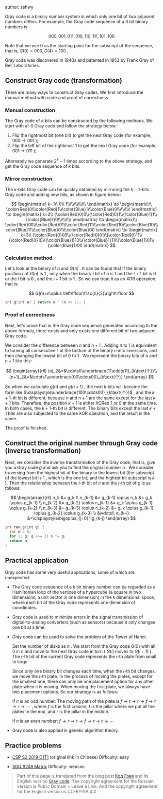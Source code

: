 author: sshwy

Gray code is a binary number system in which only one bit of two adjacent numbers differs. For example, the Gray code sequence of a $3$ bit binary numbers is:

$$
000,001,011,010,110,111,101,100
$$

Note that we use $0$ as the starting point for the subscript of the sequence, that is, $G(0)=000,G(4)=100$ .

Gray code was discovered in 1940s and patented in 1953 by Frank Gray of Bell Laboratories.

## Construct Gray code (transformation)

There are many ways to construct Gray codes. We first introduce the manual method with code and proof of correctness.

### Manual construction

 The Gray code of $k$ bits can be constructed by the following methods. We start with all $0$ Gray code and follow the strategy below:

1. Flip the rightmost bit (one bit) to get the next Gray code (for example, $000\to 001$ );
2. Flip the left bit of the rightmost $1$ to get the next Gray code (for example, $001\to 011$ );

Alternately we generate $2^k-1$ times according to the above strategy, and get the Gray code sequence of $k$ bits.

### Mirror construction

 The $k$-bits Gray code can be quickly obtained by mirroring the $k-1$-bits Gray code and adding new bits, as shown in figure below:

$$
\begin{matrix}
k=1\\
0\\ 1\\\\\\\\\\\\\\
\end{matrix}
\to \begin{matrix}\\
\color{Red}0\\\color{Red}1\\\color{Blue}1\\\color{Blue}0\\\\\\\\\\
\end{matrix}
\to \begin{matrix}
k=2\\
{\color{Red}0}0\\{\color{Red}0}1\\{\color{Blue}1}1\\{\color{Blue}1}0\\\\\\\\\\
\end{matrix}
\to \begin{matrix}\\
\color{Red}00\\\color{Red}01\\\color{Red}11\\\color{Red}10\\\color{Blue}10\\\color{Blue}11\\\color{Blue}01\\\color{Blue}00
\end{matrix}
\to \begin{matrix}
k=3\\
{\color{Red}0}00\\{\color{Red}0}01\\{\color{Red}0}11\\{\color{Red}0}10\\{\color{Blue}1}10\\{\color{Blue}1}11\\{\color{Blue}1}01\\{\color{Blue}1}00
\end{matrix}
$$

### Calculation method

Let's look at the binary of $n$ and $G(n)$ . It can be found that if the binary position $i$ of $G(n)$ is $1$ , only when the binary $i$ bit of $n$ is $1$ and the $i+1$ bit is $0$ or the $i$ bit is $0$ , and the $i+1$ bit is $1$ . So we can treat it as an XOR operation, that is:

$$
G(n)=n\oplus \left\lfloor\frac{n}{2}\right\rfloor
$$

```cpp
int g(int n) { return n ^ (n >> 1); }
```

### Proof of correctness

Next, let's prove that in the Gray code sequence generated according to the above formula, there exists and only exists one different bit of two adjacent Gray code.

We consider the difference between $n$ and $n+1$ . Adding $n$ to $1$ is equivalent to turning all consecutive $1$ at the bottom of the binary $n$ into inversions, and then changing the lowest bit of $0$ to $1$ . We represent the binary bits of $n$ and $n+1$ like this:

$$
\begin{array}{rll}
(n)_2&=&\cdots0\underbrace{11\cdots11}_{k\text{个}}\\
(n+1)_2&=&\cdots1\underbrace{00\cdots00}_{k\text{个}}
\end{array}
$$

So when we calculate $g(n)$ and $g(n+1)$ , the next $k$ bits will become the form like $\displaystyle\underbrace{100\cdots00}_{k\text{个}}$ , and the $k+1$-th bit is different, because $n$ and $n+1$ are the same except for the last $k+1$ bits. Therefore, the position $k+1$ is either XORed $1$ or $0$ at the same time. In both cases, the $k+1$-th bit is different. The binary bits except the last $k+1$ bits are also subjected to the same XOR operation, and the result is the same.

The proof is finished.

## Construct the original number through Gray code (inverse transformation)

Next, we consider the inverse transformation of the Gray code, that is, give you a Gray code $g$ and ask you to find the original number $n$ . We consider traversing from the highest bit of the binary to the lowest bit (the subscript of the lowest bit is $1$ , which is the one bit; and the highest bit subscript is $k$ ). Then the relationship between the $i$-th bit of $n$ and the $i$-th bit of $g$ is as follows:

$$
\begin{array}{rll}
n_k &= g_k \\
n_{k-1} &= g_{k-1} \oplus n_k &= g_k \oplus g_{k-1} \\
n_{k-2} &= g_{k-2} \oplus n_{k-1} &= g_k \oplus g_{k-1} \oplus g_{k-2} \\
n_{k-3} &= g_{k-3} \oplus n_{k-2} &= g_k \oplus g_{k-1} \oplus g_{k-2} \oplus g_{k-3} \\
&\vdots\\
n_{k-i} &=\displaystyle\bigoplus_{j=0}^ig_{k-j}
\end{array}
$$

```cpp
int rev_g(int g) {
  int n = 0;
  for (; g; g >>= 1) n ^= g;
  return n;
}
```

## Practical application

Gray code has some very useful applications, some of which are unexpected:

-  The Gray code sequence of a $k$ bit binary number can be regarded as a Hamiltonian loop of the vertices of a hypercube (a square in two dimensions, a unit vector in one dimension) in the $k$ dimensional space, where each bit of the Gray code represents one dimension of coordinates.

-  Gray code is used to minimize errors in the signal transmission of digital-to-analog converters (such as sensors) because it only changes one bit at a time.

-  Gray code can be used to solve the problem of the Tower of Hanoi.

    Set the number of disks as $n$ . We start from the Gray code $G(0)$ with all $0$ in $n$ and move to the next Gray code in turn ( $G(i)$ moves to $G(i+1)$ ). The $i$-th bit of the current Gray code represents the $i$-th plate from small to large.

    Since only one binary bit changes each time, when the $i$-th bit changes, we move the $i$-th plate. In the process of moving the plates, except for the smallest one, there can only be one placement option for any other plate when it is moving. When moving the first plate, we always have two placement options. So our strategy is as follows:

    If $n$ is an odd number: The moving path of the plate is $f\to t\to r\to f\to t\to r\to\cdots$ , where $f$ is the first column, $t$ is the pillar where we put all the plates in the end, and $r$ is the pillar in the middle.

    If $n$ is an even number: $f \to r \to t \to f \to r \to t \to \cdots$ 

-  Gray code is also applied in genetic algorithm theory.

## Practice problems

-  [CSP S2 2019 D1T1](https://www.luogu.com.cn/problem/P5657) (original link in Chinese) Difficulty: easy

-  [SGU #249 Matrix](http://codeforces.com/problemsets/acmsguru/problem/99999/249) Difficulty: medium

> Part of this page is translated from the blog post [Код Грея](http://e-maxx.ru/algo/gray_code) and its English version [Gray code](https://cp-algorithms.com/algebra/gray-code.html). The copyright agreement for the Russian version is Public Domain + Leave a Link; And the copyright agreement for the English version is CC-BY-SA 4.0.
